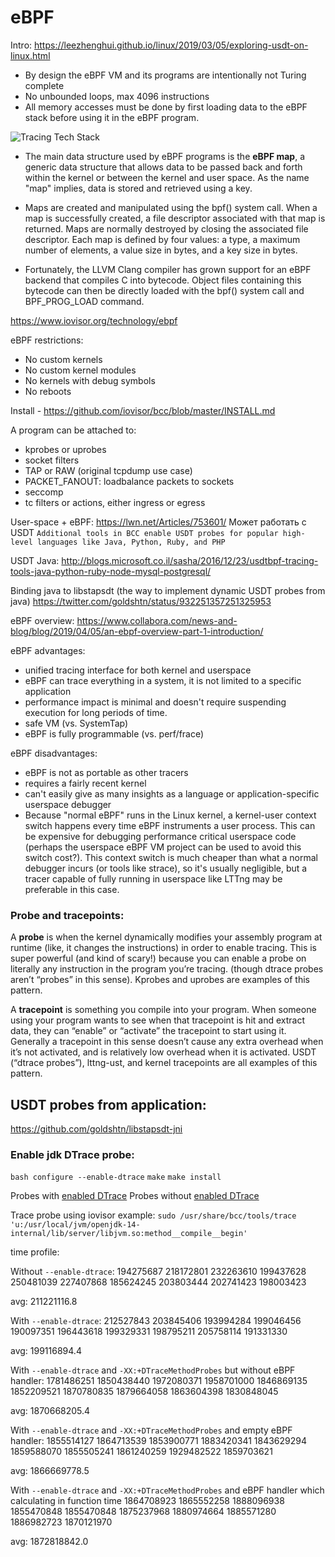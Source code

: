 
# eBPF

Intro:
https://leezhenghui.github.io/linux/2019/03/05/exploring-usdt-on-linux.html

- By design the eBPF VM and its programs are intentionally not Turing complete
- No unbounded loops, max 4096 instructions
- All memory accesses must be done by first loading data to the eBPF stack before using it in the eBPF program.


![Tracing Tech Stack](https://leezhenghui.github.io/assets/materials/explore-usdt-on-linux/linux-tracing-tracing-tech-stack.png)



- The main data structure used by eBPF programs is the **eBPF map**, a generic data structure that allows data to be passed back and forth within the kernel or between the kernel and user space. As the name "map" implies, data is stored and retrieved using a key.

- Maps are created and manipulated using the bpf() system call. When a map is successfully created, a file descriptor associated with that map is returned. Maps are normally destroyed by closing the associated file descriptor. Each map is defined by four values: a type, a maximum number of elements, a value size in bytes, and a key size in bytes.

- Fortunately, the LLVM Clang compiler has grown support for an eBPF backend that compiles C into bytecode. Object files containing this bytecode can then be directly loaded with the bpf() system call and BPF_PROG_LOAD command.


https://www.iovisor.org/technology/ebpf

eBPF restrictions:
- No custom kernels
- No custom kernel modules
- No kernels with debug symbols
- No reboots

Install - https://github.com/iovisor/bcc/blob/master/INSTALL.md


A program can be attached to:
- kprobes or uprobes
- socket filters
- TAP or RAW (original tcpdump use case)
- PACKET_FANOUT: loadbalance packets to sockets
- seccomp
- tc filters or actions, either ingress or egress


User-space + eBPF:
https://lwn.net/Articles/753601/
Может работать с USDT
`Additional tools in BCC enable USDT probes for popular high-level languages like Java, Python, Ruby, and PHP`

USDT Java:
http://blogs.microsoft.co.il/sasha/2016/12/23/usdtbpf-tracing-tools-java-python-ruby-node-mysql-postgresql/

Binding java to libstapsdt (the way to implement dynamic USDT probes from java)
https://twitter.com/goldshtn/status/932251357251325953


eBPF overview:
https://www.collabora.com/news-and-blog/blog/2019/04/05/an-ebpf-overview-part-1-introduction/

eBPF advantages:
- unified tracing interface for both kernel and userspace
- eBPF can trace everything in a system, it is not limited to a specific application
- performance impact is minimal and doesn't require suspending execution for long periods of time.
- safe VM (vs. SystemTap)
- eBPF is fully programmable (vs. perf/frace)

eBPF disadvantages:
- eBPF is not as portable as other tracers
- requires a fairly recent kernel
- can't easily give as many insights as a language or application-specific userspace debugger
- Because "normal eBPF" runs in the Linux kernel, a kernel-user context switch happens every time eBPF instruments a user process. This can be expensive for debugging performance critical userspace code (perhaps the userspace eBPF VM project can be used to avoid this switch cost?). This context switch is much cheaper than what a normal debugger incurs (or tools like strace), so it's usually negligible, but a tracer capable of fully running in userspace like LTTng may be preferable in this case.

### Probe and tracepoints:
A **probe** is when the kernel dynamically modifies your assembly program at runtime (like, it changes the instructions) in order to enable tracing. This is super powerful (and kind of scary!) because you can enable a probe on literally any instruction in the program you’re tracing. (though dtrace probes aren’t “probes” in this sense). Kprobes and uprobes are examples of this pattern.

A **tracepoint** is something you compile into your program. When someone using your program wants to see when that tracepoint is hit and extract data, they can “enable” or “activate” the tracepoint to start using it. Generally a tracepoint in this sense doesn’t cause any extra overhead when it’s not activated, and is relatively low overhead when it is activated. USDT (“dtrace probes”), lttng-ust, and kernel tracepoints are all examples of this pattern.

## USDT probes from application:
https://github.com/goldshtn/libstapsdt-jni

### Enable jdk DTrace probe:
`bash configure --enable-dtrace`
`make`
`make install`

Probes with [enabled DTrace](jdkWithDtraceProbes.md)
Probes without [enabled DTrace](jdkWithoutDtraceProbes.md)


Trace probe using iovisor example:
`sudo /usr/share/bcc/tools/trace 'u:/usr/local/jvm/openjdk-14-internal/lib/server/libjvm.so:method__compile__begin'`


time profile:

Without `--enable-dtrace`:
194275687
218172801
232263610
199437628
250481039
227407868
185624245
203803444
202741423
198003423

avg:
211221116.8

With `--enable-dtrace`:
212527843
203845406
193994284
199046456
190097351
196443618
199329331
198795211
205758114
191331330

avg:
199116894.4

With `--enable-dtrace` and `-XX:+DTraceMethodProbes` but without eBPF handler:
1781486251
1850438440
1972080371
1958701000
1846869135
1852209521
1870780835
1879664058
1863604398
1830848045

avg:
1870668205.4

With `--enable-dtrace` and `-XX:+DTraceMethodProbes` and empty eBPF handler:
1855514127
1864713539
1853900771
1883420341
1843629294
1859588070
1855505241
1861240259
1929482522
1859703621

avg:
1866669778.5

With `--enable-dtrace` and `-XX:+DTraceMethodProbes` and eBPF handler which calculating in function time
1864708923
1865552258
1888096938
1855470848
1855470848
1875237968
1880974664
1885571280
1886982723
1870121970

avg:
1872818842.0